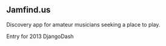 ## Jamfind.us #

Discovery app for amateur musicians seeking a place to play.

Entry for 2013 DjangoDash
